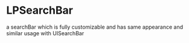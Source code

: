 # LPSearchBar
a searchBar which is fully customizable and has same appearance and similar usage with UISearchBar
